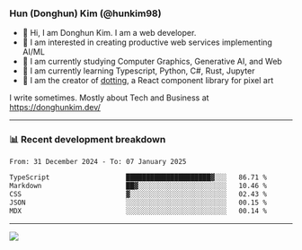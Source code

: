 ### Hun (Donghun) Kim (@hunkim98)

- 👋 Hi, I am Donghun Kim. I am a web developer. 
- 🤔 I am interested in creating productive web services implementing AI/ML
- 🔭 I am currently studying Computer Graphics, Generative AI, and Web 
- 🌱 I am currently learning Typescript, Python, C#, Rust, Jupyter
- 🎨 I am the creator of [dotting](https://github.com/hunkim98/dotting), a React component library for pixel art

I write sometimes. Mostly about Tech and Business at https://donghunkim.dev/

---
### 📊 Recent development breakdown
<!--START_SECTION:waka-->

```txt
From: 31 December 2024 - To: 07 January 2025

TypeScript                   █████████████████████▓░░░   86.71 %
Markdown                     ██▓░░░░░░░░░░░░░░░░░░░░░░   10.46 %
CSS                          ▓░░░░░░░░░░░░░░░░░░░░░░░░   02.43 %
JSON                         ░░░░░░░░░░░░░░░░░░░░░░░░░   00.15 %
MDX                          ░░░░░░░░░░░░░░░░░░░░░░░░░   00.14 %
```

<!--END_SECTION:waka-->
---

<!-- <div align='center'> -->
  <img align="center" src="https://github-readme-stats.vercel.app/api?username=hunkim98&theme=dark&show_icons=true"/>
<!-- </div> -->
<!--
**hunkim98/hunkim98** is a ✨ _special_ ✨ repository because its `README.md` (this file) appears on your GitHub profile.

Here are some ideas to get you started:

- 🔭 I’m currently working on ...
- 🌱 I’m currently learning ...
- 👯 I’m looking to collaborate on ...
- 🤔 I’m looking for help with ...
- 💬 Ask me about ...
- 📫 How to reach me: ...
- 😄 Pronouns: ...
- ⚡ Fun fact: ...
-->
